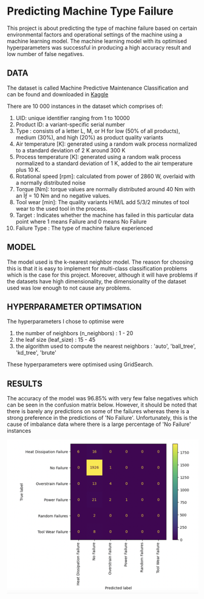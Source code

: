 # Predicting Machine Type Failure

This project is about predicting the type of machine failure based on certain environmental factors and operational settings of the machine using a machine learning model. The machine learning model with its optimised hyperparameters was successful in producing a high accuracy result and low number of false negatives.

## DATA
The dataset is called Machine Predictive Maintenance Classification and can be found and downloaded in [Kaggle](https://www.kaggle.com/datasets/shivamb/machine-predictive-maintenance-classification)

There are 10 000 instances in the dataset which comprises of:

1. UID: unique identifier ranging from 1 to 10000
2. Product ID: a variant-specific serial number
3. Type : consists of a letter L, M, or H for low (50% of all products), medium (30%), and high (20%) as product quality variants
4. Air temperature [K]: generated using a random walk process normalized to a standard deviation of 2 K around 300 K
5. Process temperature [K]: generated using a random walk process normalized to a standard deviation of 1 K, added to the air temperature plus 10 K.
6. Rotational speed [rpm]: calculated from power of 2860 W, overlaid with a normally distributed noise
7. Torque [Nm]: torque values are normally distributed around 40 Nm with an Ïƒ = 10 Nm and no negative values.
8. Tool wear [min]: The quality variants H/M/L add 5/3/2 minutes of tool wear to the used tool in the process.
9. Target : Indicates whether the machine has failed in this particular data point where 1 means Failure and 0 means No Failure
10. Failure Type : The type of machine failure experienced

## MODEL 
The model used is the k-nearest neighbor model. The reason for choosing this is that it is easy to implement for multi-class classification problems which is the case for this project. Moreover, although it will have problems if the datasets have high dimensionality, the dimensionality of the dataset used was low enough to not cause any problems.

## HYPERPARAMETER OPTIMSATION
The hyperparameters I chose to optimise were 

1. the number of neighbors (n_neighbors) : 1 - 20
2. the leaf size (leaf_size) : 15 - 45
3. the algorithm used to compute the nearest neighbors : 'auto', 'ball_tree', 'kd_tree', 'brute'

These hyperparameters were optimised using GridSearch.

## RESULTS
The accuracy of the model was 96.85% with very few false negatives which can be seen in the confusion matrix below. However, it should be noted that there is barely any predictions on some of the failures whereas there is a strong preference in the predictions of 'No Failure'. Unfortunately, this is the cause of imbalance data where there is a large percentage of 'No Failure' instances

![Screenshot](conf_matrix.png)
